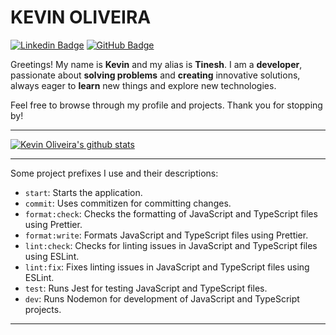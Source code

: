 # KEVIN OLIVEIRA
[![Linkedin Badge](https://img.shields.io/badge/-LinkedIn-0075b5?style=flat-square&logo=Linkedin&logoColor=white&link=https://www.linkedin.com/in/kevin-oliveira-manhas-a701a4173/)](https://www.linkedin.com/in/kevin-oliveira-manhas-a701a4173/)
[![GitHub Badge](https://img.shields.io/badge/-GitHub-181717?style=flat-square&logo=GitHub&logoColor=white&link=https://github.com/71Kevin)](https://github.com/71Kevin)

Greetings! My name is **Kevin** and my alias is **Tinesh**. I am a **developer**, passionate about **solving problems** and **creating** innovative solutions, always eager to **learn** new things and explore new technologies.

Feel free to browse through my profile and projects. Thank you for stopping by!

---

[![Kevin Oliveira's github stats](https://github-readme-stats.vercel.app/api?username=71Kevin&show_icons=true&theme=tokyonight&hide_border=true&text_color=FFFFFF)](https://github.com/71Kevin)

---

Some project prefixes I use and their descriptions:

- `start`: Starts the application.
- `commit`: Uses commitizen for committing changes.
- `format:check`: Checks the formatting of JavaScript and TypeScript files using Prettier.
- `format:write`: Formats JavaScript and TypeScript files using Prettier.
- `lint:check`: Checks for linting issues in JavaScript and TypeScript files using ESLint.
- `lint:fix`: Fixes linting issues in JavaScript and TypeScript files using ESLint.
- `test`: Runs Jest for testing JavaScript and TypeScript files.
- `dev`: Runs Nodemon for development of JavaScript and TypeScript projects.

--- 
